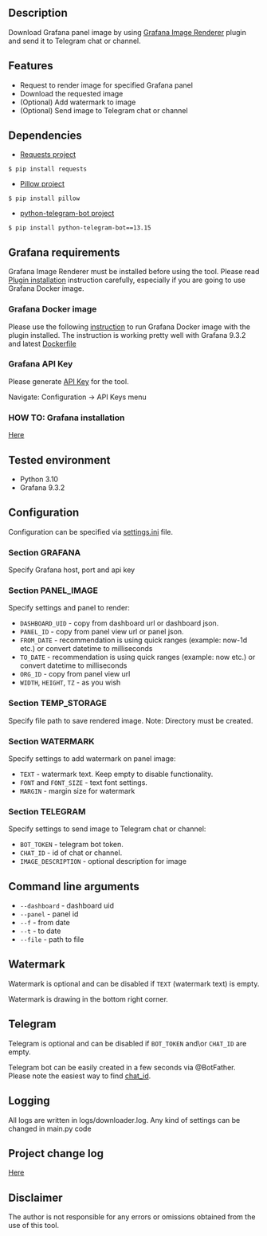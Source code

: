 ## Description
Download Grafana panel image by using 
[Grafana Image Renderer](https://grafana.com/grafana/plugins/grafana-image-renderer/) plugin 
and send it to Telegram chat or channel. 

## Features
- Request to render image for specified Grafana panel
- Download the requested image
- (Optional) Add watermark to image 
- (Optional) Send image to Telegram chat or channel

## Dependencies
- [Requests project](https://pypi.org/project/requests/)
<!-- termynal -->
```
$ pip install requests
```
- [Pillow project](https://pypi.org/project/Pillow/)
<!-- termynal -->
```
$ pip install pillow
```
- [python-telegram-bot project](https://github.com/python-telegram-bot/python-telegram-bot)
<!-- termynal -->
```
$ pip install python-telegram-bot==13.15
```

## Grafana requirements
Grafana Image Renderer must be installed before using the tool.
Please read [Plugin installation](https://grafana.com/grafana/plugins/grafana-image-renderer/) instruction 
carefully, especially if you are going to use Grafana Docker image.    

### Grafana Docker image
Please use the following 
[instruction](https://grafana.com/docs/grafana/v8.5/installation/docker/#build-with-grafana-image-renderer-plugin-pre-installed)
to run Grafana Docker image with the plugin installed. 
The instruction is working pretty well with Grafana 9.3.2 and latest 
[Dockerfile](https://github.com/grafana/grafana/blob/05c9af511057b221e50454033ee798df13fbc987/packaging/docker/custom/Dockerfile) 

### Grafana API Key
Please generate [API Key](https://grafana.com/docs/grafana/latest/administration/api-keys/) for the tool. 


Navigate: Configuration -> API Keys menu 

### HOW TO: Grafana installation 
[Here](HOW_TO_grafana_installations.md)

## Tested environment
- Python 3.10 
- Grafana 9.3.2 

## Configuration
Configuration can be specified via [settings.ini](settings.ini) file.
### Section GRAFANA
Specify Grafana host, port and api key 
### Section PANEL_IMAGE
Specify settings and panel to render:
- `DASHBOARD_UID` - copy from dashboard url or dashboard json. 
- `PANEL_ID` - copy from panel view url or panel json.
- `FROM_DATE` - recommendation is using quick ranges (example: now-1d etc.) or convert datetime to milliseconds   
- `TO_DATE` - recommendation is using quick ranges (example: now etc.) or convert datetime to milliseconds
- `ORG_ID` - copy from panel view url
- `WIDTH`, `HEIGHT`, `TZ` - as you wish  
### Section TEMP_STORAGE
Specify file path to save rendered image. 
Note: Directory must be created. 
### Section WATERMARK
Specify settings to add watermark on panel image:
- `TEXT` - watermark text. Keep empty to disable functionality.
- `FONT` and `FONT_SIZE` - text font settings. 
- `MARGIN` - margin size for watermark
### Section TELEGRAM
Specify settings to send image to Telegram chat or channel:
- `BOT_TOKEN` - telegram bot token.
- `CHAT_ID` - id of chat or channel. 
- `IMAGE_DESCRIPTION` - optional description for image

## Command line arguments 
- `--dashboard` - dashboard uid
- `--panel` - panel id
- `--f` - from date
- `--t` - to date
- `--file` - path to file

## Watermark
Watermark is optional and can be disabled if `TEXT` (watermark text) is empty.


Watermark is drawing in the bottom right corner. 

## Telegram
Telegram is optional and can be disabled if `BOT_TOKEN` and\or `CHAT_ID` are empty.


Telegram bot can be easily created in a few seconds via @BotFather.  
Please note the easiest way to find [chat_id](https://stackoverflow.com/a/56546442).  

## Logging
All logs are written in logs/downloader.log.
Any kind of settings can be changed in main.py code

## Project change log
[Here](CHANGELOG.md)

## Disclaimer
The author is not responsible for any errors or omissions obtained from the use of this tool.

